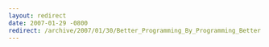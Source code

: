 ```yaml
---
layout: redirect
date: 2007-01-29 -0800
redirect: /archive/2007/01/30/Better_Programming_By_Programming_Better.aspx/
---
```

